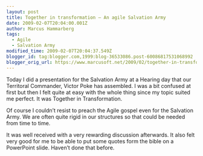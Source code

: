 ```yaml
---
layout: post
title: Together in transformation – An agile Salvation Army
date: 2009-02-07T20:04:00.001Z
author: Marcus Hammarberg
tags:
  - Agile
  - Salvation Army
modified_time: 2009-02-07T20:04:37.549Z
blogger_id: tag:blogger.com,1999:blog-36533086.post-60086817531068992
blogger_orig_url: https://www.marcusoft.net/2009/02/together-in-transformation-agile.html
---
```



Today I did a presentation for the Salvation Army at a Hearing day that
our Territoral Commander, Victor Poke has assembled. I was a bit
confused at first but then I felt quite at easy with the whole thing
since my topic suited me perfect. It was Together in Transformation.

Of course I couldn’t resist to preach the Agile gospel even for the
Salvation Army. We are often quite rigid in our structures so that could
be needed from time to time.

It was well received with a very rewarding discussion afterwards. It
also felt very good for me to be able to put some quotes form the bible
on a PowerPoint slide. Haven’t done that before.
